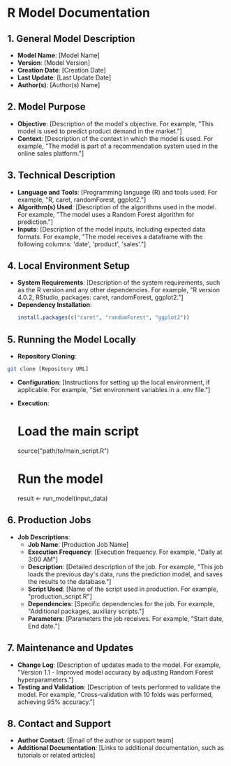 # R Model Documentation

## 1. General Model Description
- **Model Name**: [Model Name]
- **Version**: [Model Version]
- **Creation Date**: [Creation Date]
- **Last Update**: [Last Update Date]
- **Author(s)**: [Author(s) Name]

## 2. Model Purpose
- **Objective**: [Description of the model's objective. For example, "This model is used to predict product demand in the market."]
- **Context**: [Description of the context in which the model is used. For example, "The model is part of a recommendation system used in the online sales platform."]

## 3. Technical Description
- **Language and Tools**: [Programming language (R) and tools used. For example, "R, caret, randomForest, ggplot2."]
- **Algorithm(s) Used**: [Description of the algorithms used in the model. For example, "The model uses a Random Forest algorithm for prediction."]
- **Inputs**: [Description of the model inputs, including expected data formats. For example, "The model receives a dataframe with the following columns: 'date', 'product', 'sales'."]

## 4. Local Environment Setup
- **System Requirements**: [Description of the system requirements, such as the R version and any other dependencies. For example, "R version 4.0.2, RStudio, packages: caret, randomForest, ggplot2."]
- **Dependency Installation**:
  ```R
  install.packages(c("caret", "randomForest", "ggplot2"))
  ```

## 5. Running the Model Locally
- **Repository Cloning**:
```bash
git clone [Repository URL]
```

- **Configuration**: [Instructions for setting up the local environment, if applicable. For example, "Set environment variables in a .env file."]

- **Execution**:
  # Load the main script
  source("path/to/main_script.R")
  
  # Run the model
  result <- run_model(input_data)

## 6. Production Jobs
- **Job Descriptions**:
  - **Job Name**: [Production Job Name]
  - **Execution Frequency**: [Execution frequency. For example, "Daily at 3:00 AM"]
  - **Description**: [Detailed description of the job. For example, "This job loads the previous day's data, runs the prediction model, and saves the results to the database."]
  - **Script Used**: [Name of the script used in production. For example, "production_script.R"]
  - **Dependencies**: [Specific dependencies for the job. For example, "Additional packages, auxiliary scripts."]
  - **Parameters**: [Parameters the job receives. For example, "Start date, End date."]

## 7. Maintenance and Updates
- **Change Log**: [Description of updates made to the model. For example, "Version 1.1 - Improved model accuracy by adjusting Random Forest hyperparameters."]
- **Testing and Validation**: [Description of tests performed to validate the model. For example, "Cross-validation with 10 folds was performed, achieving 95% accuracy."]

## 8. Contact and Support
- **Author Contact**: [Email of the author or support team]
- **Additional Documentation**: [Links to additional documentation, such as tutorials or related articles]
